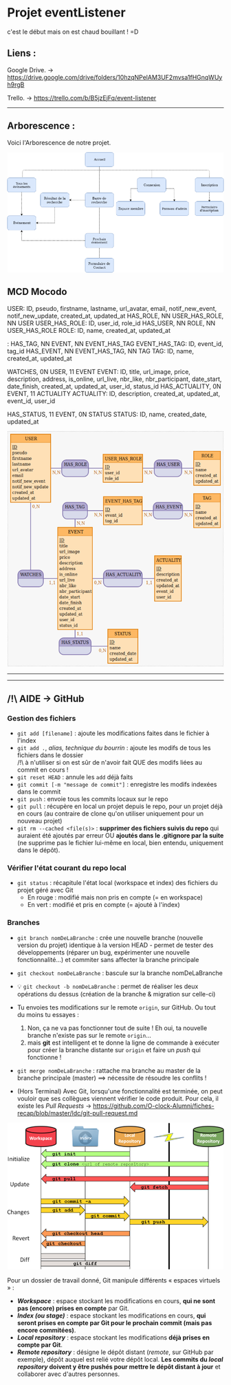 # Projet eventListener

c'est le début mais on est chaud bouillant ! =D 

## Liens :

Google Drive. 
-> https://drive.google.com/drive/folders/10hzqNPelAM3UF2mvsa1fHGnqWUyh9rgB

Trello.
-> https://trello.com/b/B5jzEjFq/event-listener

*****************************************

## Arborescence :

Voici l'Arborescence de notre projet.

<a href="medias/Arborescence.png" target="_blank"><img src="medias/Arborescence.png"></a>


## MCD Mocodo 

USER: ID, pseudo, firstname, lastname, url_avatar, email, notif_new_event, notif_new_update, created_at, updated_at
HAS_ROLE, NN USER_HAS_ROLE, NN USER
USER_HAS_ROLE: ID, user_id, role_id
HAS_USER, NN ROLE, NN USER_HAS_ROLE
ROLE: ID, name, created_at, updated_at

:
HAS_TAG, NN EVENT, NN EVENT_HAS_TAG
EVENT_HAS_TAG: ID, event_id, tag_id
HAS_EVENT, NN EVENT_HAS_TAG, NN TAG
TAG: ID, name, created_at, updated_at

WATCHES, 0N USER, 11 EVENT
EVENT: ID, title, url_image, price, description, address, is_online, url_live, nbr_like, nbr_participant, date_start, date_finish, created_at, updated_at, user_id, status_id
HAS_ACTUALITY, 0N EVENT, 11 ACTUALITY
ACTUALITY: ID, description, created_at, updated_at, event_id, user_id

HAS_STATUS, 11 EVENT, 0N STATUS
STATUS: ID, name, created_date, updated_at

<a href="medias/MCD--Teriyaki.png" target="_blank"><img src="medias/MCD--Teriyaki.png"></a>

*****************************************
*****************************************

## /!\ AIDE -> GitHub 

### Gestion des fichiers

- `git add [filename]` : ajoute les modifications faites dans le fichier à l'index
- `git add .`, _alias, technique du bourrin_ : ajoute les modifs de tous les fichiers dans le dossier  
/!\ à n'utiliser si on est sûr de n'avoir fait QUE des modifs liées au commit en cours !
- `git reset HEAD` : annule les `add` déjà faits
- `git commit [-m "message de commit"]` : enregistre les modifs indexées dans le commit
- `git push` : envoie tous les commits locaux sur le repo  
- `git pull` : récupère en local un projet depuis le repo, pour un projet déjà en cours (au contraire de clone qu'on utiliser uniquement pour un nouveau projet)  
- `git rm --cached <file(s)>` : **supprimer des fichiers suivis du repo** qui auraient été ajoutés par erreur OU **ajoutés dans le .gitignore par la suite** (ne supprime pas le fichier lui-même en local, bien entendu, uniquement dans le dépôt).

### Vérifier l'état courant du repo local

- `git status` : récapitule l'état local (workspace et index) des fichiers du projet géré avec Git
  - En rouge : modifié mais non pris en compte (= en workspace)  
  - En vert : modifié et pris en compte (= ajouté à l'index)

### Branches

- `git branch nomDeLaBranche` : crée une nouvelle branche (nouvelle version du projet) identique à la version HEAD - permet de tester des développements (réparer un bug, expérimenter une nouvelle fonctionnalité...) et commiter sans affecter la branche principale
- `git checkout nomDeLaBranche` : bascule sur la branche nomDeLaBranche
- :bulb: `git checkout -b nomDeLaBranche` : permet de réaliser les deux opérations du dessus (création de la branche & migration sur celle-ci)
- Tu envoies tes modifications sur le remote `origin`, sur GitHub. Ou tout du moins tu essayes :
    1. Non, ça ne va pas fonctionner tout de suite ! Eh oui, ta nouvelle branche n'existe pas sur le remote `origin`…
    2. mais **git** est intelligent et te donne la ligne de commande à exécuter pour créer la branche distante sur `origin` et faire un _push_ qui fonctionne !
- `git merge nomDeLaBranche` : rattache ma branche au master de la branche principale (master) ==> nécessite de résoudre les conflits !

- (Hors Terminal) Avec Git, lorsqu'une fonctionnalité est terminée, on peut vouloir que ses collègues viennent vérifier le code produit.
Pour cela, il existe les _Pull Requests_ 
-> https://github.com/O-clock-Alumni/fiches-recap/blob/master/ldc/git-pull-request.md


<a href="medias/git-overview.png" target="_blank"><img src="medias/git-overview.png"></a>

Pour un dossier de travail donné, Git manipule différents « espaces virtuels » :

- **_Workspace_** : espace stockant les modifications en cours, **qui ne sont pas (encore) prises en compte** par Git.
- **_Index (ou stage)_** : espace stockant les modifications en cours, **qui seront prises en compte par Git pour le prochain commit (mais pas encore commitées)**.
- **_Local repository_** : espace stockant les modifications **déjà prises en compte par Git**.
- **_Remote repository_** : désigne le dépôt distant (_remote_, sur GitHub par exemple), dépôt auquel est relié votre dépôt local. **Les commits du _local repository_ doivent y être pushés pour mettre le dépôt distant à jour** et collaborer avec d'autres personnes.
